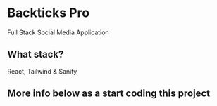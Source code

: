 # Backticks Pro

Full Stack Social Media Application

<!-- ![ShareMe](https://i.ibb.co/8cLfj3X/image.png) -->

## What stack?

React, Tailwind & Sanity

## More info below as a start coding this project
